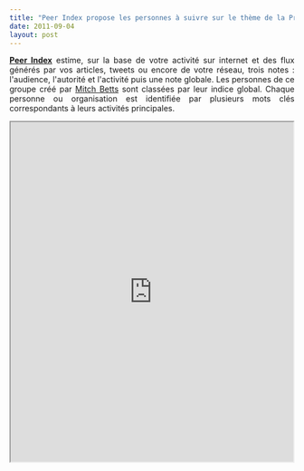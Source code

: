```yaml
---
title: "Peer Index propose les personnes à suivre sur le thème de la Prospective"
date: 2011-09-04
layout: post
---
```


<p style="text-align: justify;"><a href="http://www.peerindex.com" target="_blank"><strong>Peer Index</strong></a> estime, sur la base de votre activité sur internet et des flux générés par vos articles, tweets ou encore de votre réseau, trois notes : l'audience, l'autorité et l'activité puis une note globale. Les personnes de ce groupe créé par <a href="http://www.peerindex.com/mitchbetts" title="Mitch Betts">Mitch Betts</a> sont classées par leur indice global. Chaque personne ou organisation est identifiée par plusieurs mots clés correspondants à leurs activités principales.</p> <p><iframe height="600" src="http://api.peerindex.net/1/embed/group?profile=mitchbetts&group=futurists" width="500"></iframe></p>